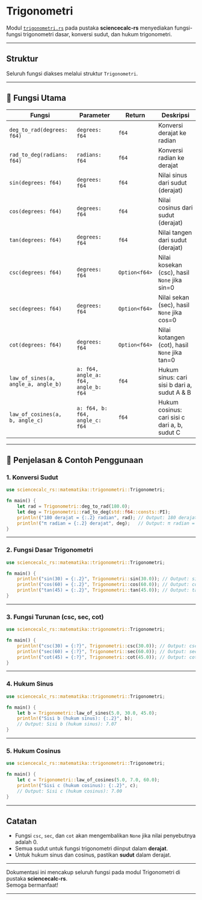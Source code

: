# Trigonometri

Modul [`trigonometri.rs`](../src/matematika/trigonometri.rs) pada pustaka **sciencecalc-rs** menyediakan fungsi-fungsi trigonometri dasar, konversi sudut, dan hukum trigonometri.

---

## Struktur

Seluruh fungsi diakses melalui struktur `Trigonometri`.

---

## 📍 Fungsi Utama

| Fungsi                            | Parameter         | Return         | Deskripsi                                   |
|------------------------------------|------------------|----------------|---------------------------------------------|
| `deg_to_rad(degrees: f64)`         | `degrees: f64`   | `f64`          | Konversi derajat ke radian                  |
| `rad_to_deg(radians: f64)`         | `radians: f64`   | `f64`          | Konversi radian ke derajat                  |
| `sin(degrees: f64)`                | `degrees: f64`   | `f64`          | Nilai sinus dari sudut (derajat)            |
| `cos(degrees: f64)`                | `degrees: f64`   | `f64`          | Nilai cosinus dari sudut (derajat)          |
| `tan(degrees: f64)`                | `degrees: f64`   | `f64`          | Nilai tangen dari sudut (derajat)           |
| `csc(degrees: f64)`                | `degrees: f64`   | `Option<f64>`  | Nilai kosekan (csc), hasil `None` jika sin=0|
| `sec(degrees: f64)`                | `degrees: f64`   | `Option<f64>`  | Nilai sekan (sec), hasil `None` jika cos=0  |
| `cot(degrees: f64)`                | `degrees: f64`   | `Option<f64>`  | Nilai kotangen (cot), hasil `None` jika tan=0|
| `law_of_sines(a, angle_a, angle_b)`| `a: f64, angle_a: f64, angle_b: f64` | `f64` | Hukum sinus: cari sisi b dari a, sudut A & B|
| `law_of_cosines(a, b, angle_c)`    | `a: f64, b: f64, angle_c: f64` | `f64` | Hukum cosinus: cari sisi c dari a, b, sudut C|

---

## 📍 Penjelasan & Contoh Penggunaan

### 1. Konversi Sudut
```rust
use sciencecalc_rs::matematika::trigonometri::Trigonometri;

fn main() {
    let rad = Trigonometri::deg_to_rad(180.0);
    let deg = Trigonometri::rad_to_deg(std::f64::consts::PI);
    println!("180 derajat = {:.2} radian", rad); // Output: 180 derajat = 3.14 radian
    println!("π radian = {:.2} derajat", deg);   // Output: π radian = 180.00 derajat
}
```

---

### 2. Fungsi Dasar Trigonometri
```rust
use sciencecalc_rs::matematika::trigonometri::Trigonometri;

fn main() {
    println!("sin(30) = {:.2}", Trigonometri::sin(30.0)); // Output: sin(30) = 0.50
    println!("cos(60) = {:.2}", Trigonometri::cos(60.0)); // Output: cos(60) = 0.50
    println!("tan(45) = {:.2}", Trigonometri::tan(45.0)); // Output: tan(45) = 1.00
}
```

---

### 3. Fungsi Turunan (csc, sec, cot)
```rust
use sciencecalc_rs::matematika::trigonometri::Trigonometri;

fn main() {
    println!("csc(30) = {:?}", Trigonometri::csc(30.0)); // Output: csc(30) = Some(2.0)
    println!("sec(60) = {:?}", Trigonometri::sec(60.0)); // Output: sec(60) = Some(2.0)
    println!("cot(45) = {:?}", Trigonometri::cot(45.0)); // Output: cot(45) = Some(1.0)
}
```

---

### 4. Hukum Sinus
```rust
use sciencecalc_rs::matematika::trigonometri::Trigonometri;

fn main() {
    let b = Trigonometri::law_of_sines(5.0, 30.0, 45.0);
    println!("Sisi b (hukum sinus): {:.2}", b);
    // Output: Sisi b (hukum sinus): 7.07
}
```

---

### 5. Hukum Cosinus
```rust
use sciencecalc_rs::matematika::trigonometri::Trigonometri;

fn main() {
    let c = Trigonometri::law_of_cosines(5.0, 7.0, 60.0);
    println!("Sisi c (hukum cosinus): {:.2}", c);
    // Output: Sisi c (hukum cosinus): 7.00
}
```

---

## Catatan

- Fungsi `csc`, `sec`, dan `cot` akan mengembalikan `None` jika nilai penyebutnya adalah 0.
- Semua sudut untuk fungsi trigonometri diinput dalam **derajat**.
- Untuk hukum sinus dan cosinus, pastikan **sudut** dalam derajat.

---

Dokumentasi ini mencakup seluruh fungsi pada modul Trigonometri di pustaka **sciencecalc-rs**.  
Semoga bermanfaat!

---
